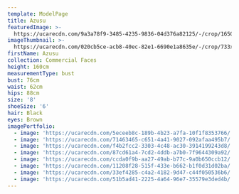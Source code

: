 ```yaml
---
template: ModelPage
title: Azusu
featuredImage: >-
  https://ucarecdn.com/9a3a78f9-3485-4235-9836-04d376a82125/-/crop/1650x904/0,0/-/preview/
imageThumbnail: >-
  https://ucarecdn.com/020cb5ce-acb8-40ec-82e1-6690e1a8635e/-/crop/733x1027/0,0/-/preview/
firstName: Azusu
collection: Commercial Faces
height: 160cm
measurementType: bust
bust: 76cm
waist: 62cm
hips: 88cm
size: '8'
shoeSize: '6'
hair: Black
eyes: Brown
imagePortfolio:
  - image: 'https://ucarecdn.com/5eceeb8c-189b-4b23-a7fa-10f1f8353766/'
  - image: 'https://ucarecdn.com/71463465-c651-4a41-9027-092afaa495b7/'
  - image: 'https://ucarecdn.com/f4b2fcc2-3303-4c48-ac30-3914199243d8/'
  - image: 'https://ucarecdn.com/87cd61a4-7cd2-4ddb-a7b0-7f9644309a92/'
  - image: 'https://ucarecdn.com/ccda0f9b-aa27-49ab-b77c-9a0b650ccb12/'
  - image: 'https://ucarecdn.com/11208f28-515f-433e-b662-b1f0d31d02ba/'
  - image: 'https://ucarecdn.com/33ef4285-c4a2-4182-9d47-c44f050536b6/'
  - image: 'https://ucarecdn.com/51b5ad41-2225-4a64-96e7-35579e3ded4b/'
---
```


